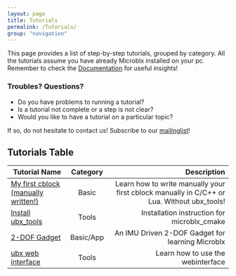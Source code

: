 ```yaml
---
layout: page
title: Tutorials
permalink: /Tutorials/
group: "navigation"
---
```


This page provides a list of step-by-step tutorials, grouped by category. All the tutorials assume you have already Microblx installed on your pc. Remember to check the [Documentation](/Documentation/) for useful insights!

### Troubles? Questions?

 - Do you have problems to running a tutorial? 
 - Is a tutorial not complete or a step is not clear?
 - Would you like to have a tutorial on a particular topic?
 
 If so, do not hesitate to contact us! Subscribe to our [mailinglist](http://lists.mech.kuleuven.be/mailman/listinfo/microblx)!

## Tutorials Table

| Tutorial Name     |   Category         | Description  |
| ------------- |:-------------:| -----:|
|  [My first cblock (manually written!)](first_cblock) | Basic |  Learn how to write manually your first cblock manually in C/C++ or Lua. Without ubx_tools! |
|  [Install ubx_tools](ubx_tools/install) | Tools | Installation instruction for microblx_cmake |
| [2-DOF Gadget](2dof_gadget) | Basic/App | An IMU Driven 2-DOF Gadget for learning Microblx |
| [ubx web interface](webinterface) | Tools      | Learn how to use the webinterface  |
